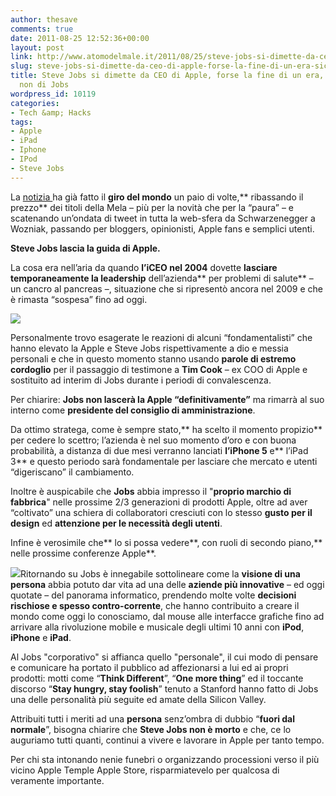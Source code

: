 ```yaml
---
author: thesave
comments: true
date: 2011-08-25 12:52:36+00:00
layout: post
link: http://www.atomodelmale.it/2011/08/25/steve-jobs-si-dimette-da-ceo-di-apple-forse-la-fine-di-un-era-sicuramente-non-di-jobs/
slug: steve-jobs-si-dimette-da-ceo-di-apple-forse-la-fine-di-un-era-sicuramente-non-di-jobs
title: Steve Jobs si dimette da CEO di Apple, forse la fine di un era, sicuramente
  non di Jobs
wordpress_id: 10119
categories:
- Tech &amp; Hacks
tags:
- Apple
- iPad
- Iphone
- IPod
- Steve Jobs
---
```


La [notizia ](http://www.atomodelmale.it/2011/08/25/apple-steve-jobs-si-dimette-dalla-carica-di-amministratore-delegato/?utm_source=rss&utm_medium=rss&utm_campaign=apple-steve-jobs-si-dimette-dalla-carica-di-amministratore-delegato)ha già fatto il **giro del mondo** un paio di volte,** ribassando il prezzo** dei titoli della Mela – più per la novità che per la “paura” – e scatenando un’ondata di tweet in tutta la web-sfera da Schwarzenegger a Wozniak, passando per bloggers, opinionisti, Apple fans e semplici utenti.

**Steve Jobs lascia la guida di Apple.**

La cosa era nell’aria da quando **l’iCEO nel 2004** dovette **lasciare** **temporaneamente la leadership** dell’azienda** per problemi di salute** – un cancro al pancreas –, situazione che si ripresentò ancora nel 2009 e che è rimasta “sospesa” fino ad oggi.

![](http://www.atomodelmale.it/wp-content/uploads/2011/08/cook-jobs_t-300x200.jpg)

Personalmente trovo esagerate le reazioni di alcuni “fondamentalisti” che hanno elevato la Apple e Steve Jobs rispettivamente a dio e messia personali e che in questo momento stanno usando **parole di estremo cordoglio** per il passaggio di testimone a **Tim Cook** – ex COO di Apple e sostituito ad interim di Jobs durante i periodi di convalescenza.

Per chiarire: **Jobs non lascerà la Apple “definitivamente”** ma rimarrà al suo interno come **presidente del consiglio di amministrazione**.

Da ottimo stratega, come è sempre stato,** ha scelto il momento propizio** per cedere lo scettro; l’azienda è nel suo momento d’oro e con buona probabilità, a distanza di due mesi verranno lanciati **l’iPhone 5** e** l’iPad 3** e questo periodo sarà fondamentale per lasciare che mercato e utenti “digeriscano” il cambiamento.

Inoltre è auspicabile che **Jobs** abbia impresso il "**proprio marchio di fabbrica**" nelle prossime 2/3 generazioni di prodotti Apple, oltre ad aver “coltivato” una schiera di collaboratori cresciuti con lo stesso **gusto per il design** ed **attenzione per le necessità degli utenti**.

Infine è verosimile che** lo si possa vedere**, con ruoli di secondo piano,** nelle prossime conferenze Apple**.

![](http://www.atomodelmale.it/wp-content/uploads/2011/08/Steve-Jobs-300x300.jpg)Ritornando su Jobs è innegabile sottolineare come la **visione di una persona** abbia potuto dar vita ad una delle **aziende più innovative** – ed oggi quotate – del panorama informatico, prendendo molte volte **decisioni rischiose e spesso contro-corrente**, che hanno contribuito a creare il mondo come oggi lo conosciamo, dal mouse alle interfacce grafiche fino ad arrivare alla rivoluzione mobile e musicale degli ultimi 10 anni con **iPod**, **iPhone** e **iPad**.

Al Jobs "corporativo" si affianca quello "personale", il cui modo di pensare e comunicare ha portato il pubblico ad affezionarsi a lui ed ai propri prodotti: motti come “**Think Different**”, “**One more thing**” ed il toccante discorso “**Stay hungry, stay foolish**” tenuto a Stanford hanno fatto di Jobs una delle personalità più seguite ed amate della Silicon Valley.

Attribuiti tutti i meriti ad una **persona** senz’ombra di dubbio “**fuori dal normale**”, bisogna chiarire che **Steve Jobs non è morto** e che, ce lo auguriamo tutti quanti, continui a vivere e lavorare in Apple per tanto tempo.

Per chi sta intonando nenie funebri o organizzando processioni verso il più vicino Apple Temple Apple Store, risparmiatevelo per qualcosa di veramente importante.
